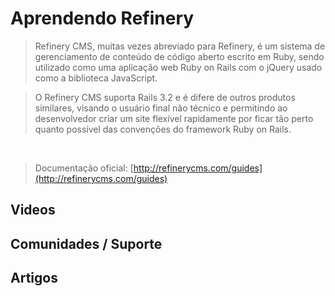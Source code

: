 # Aprendendo Refinery

> Refinery CMS, muitas vezes abreviado para Refinery, é um sistema de gerenciamento de conteúdo de código aberto escrito em Ruby, sendo utilizado como uma aplicação web Ruby on Rails com o jQuery usado como a biblioteca JavaScript.

> O Refinery CMS suporta  Rails 3.2 e é difere de outros produtos similares, visando o usuário final não técnico e permitindo ao desenvolvedor criar um site flexível rapidamente por ficar tão perto quanto possível das convenções do framework Ruby on Rails.

<br>

> Documentação oficial: [http://refinerycms.com/guides](http://refinerycms.com/guides)

## Videos

## Comunidades / Suporte

## Artigos